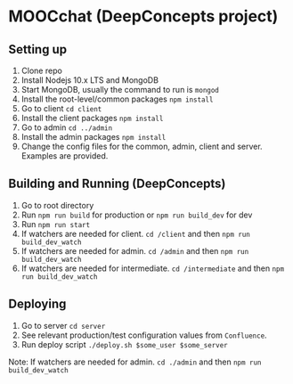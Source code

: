 # MOOCchat (DeepConcepts project)

## Setting up

1. Clone repo
2. Install Nodejs 10.x LTS and MongoDB
3. Start MongoDB, usually the command to run is `mongod`
4. Install the root-level/common packages `npm install`
5. Go to client `cd client`
6. Install the client packages `npm install`
7. Go to admin `cd ../admin`
8. Install the admin packages `npm install`
9. Change the config files for the common, admin, client and server. Examples are provided.

## Building and Running (DeepConcepts)

1. Go to root directory
2. Run `npm run build` for production or `npm run build_dev` for dev
3. Run `npm run start`
4. If watchers are needed for client. `cd /client` and then `npm run build_dev_watch`
3. If watchers are needed for admin. `cd /admin` and then `npm run build_dev_watch`
3. If watchers are needed for intermediate. `cd /intermediate` and then `npm run build_dev_watch`


## Deploying

1. Go to server `cd server`
2. See relevant production/test configuration values from `Confluence`.
2. Run deploy script `./deploy.sh $some_user $some_server`

Note: If watchers are needed for admin. `cd ./admin` and then `npm run build_dev_watch`
